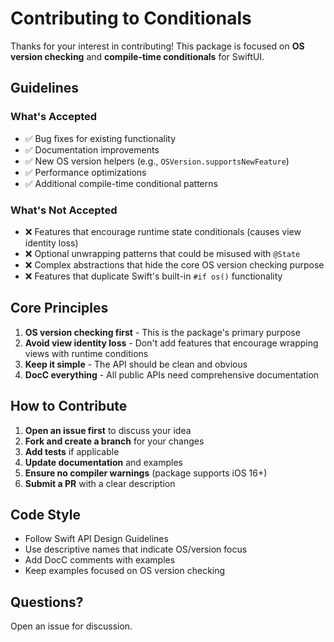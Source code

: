# Contributing to Conditionals

Thanks for your interest in contributing! This package is focused on **OS version checking** and **compile-time conditionals** for SwiftUI.

## Guidelines

### What's Accepted

- ✅ Bug fixes for existing functionality
- ✅ Documentation improvements
- ✅ New OS version helpers (e.g., `OSVersion.supportsNewFeature`)
- ✅ Performance optimizations
- ✅ Additional compile-time conditional patterns

### What's Not Accepted

- ❌ Features that encourage runtime state conditionals (causes view identity loss)
- ❌ Optional unwrapping patterns that could be misused with `@State`
- ❌ Complex abstractions that hide the core OS version checking purpose
- ❌ Features that duplicate Swift's built-in `#if os()` functionality

## Core Principles

1. **OS version checking first** - This is the package's primary purpose
2. **Avoid view identity loss** - Don't add features that encourage wrapping views with runtime conditions
3. **Keep it simple** - The API should be clean and obvious
4. **DocC everything** - All public APIs need comprehensive documentation

## How to Contribute

1. **Open an issue first** to discuss your idea
2. **Fork and create a branch** for your changes
3. **Add tests** if applicable
4. **Update documentation** and examples
5. **Ensure no compiler warnings** (package supports iOS 16+)
6. **Submit a PR** with a clear description

## Code Style

- Follow Swift API Design Guidelines
- Use descriptive names that indicate OS/version focus
- Add DocC comments with examples
- Keep examples focused on OS version checking

## Questions?

Open an issue for discussion.

